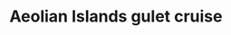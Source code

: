 ---
category: mediterranean
title: Aeolian Islands gulet cruise
class: aeolian-islands-gulet-cruise
cruiseline: An unforgettable cruise between the Aeolian Islands on a traditional gulet ship
price: 799
nights: 7
cruise-url: https://www.secretescapes.com/aeolian-islands-gulet-cruise-milazzo-lipari-filicudi-salina-panarea-stromboli-and-vulcano/sale?utm_source=SE&utm_medium=hub_offer&utm_campaign=cruise_20160309
---